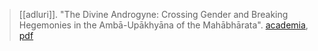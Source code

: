 > [[adluri]]. "The Divine Androgyne: Crossing Gender and Breaking Hegemonies in the Ambā-Upākhyāna of the Mahābhārata". [academia](https://www.academia.edu/42070217/The-Divine-Androgyne), [pdf](a/v-adluri2016.pdf)